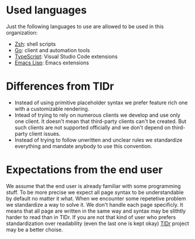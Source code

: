 # Used languages

Just the following languages to use are allowed to be used in this organization:

- [Zsh](https://en.wikipedia.org/wiki/Z_shell): shell scripts
- [Go](https://en.wikipedia.org/wiki/Go_\(programming_language): client and
  automation tools
- [TypeScript](https://en.wikipedia.org/wiki/TypeScript): Visual Studio Code
  extensions
- [Emacs Lisp](https://en.wikipedia.org/wiki/Emacs_Lisp): Emacs extensions

# Differences from TlDr

- Instead of using primitive placeholder syntax we prefer feature rich one with
  a customizable rendering.
- Intead of trying to rely on numerous clients we develop and use only one
  client. It doesn't mean that third-party clients can't be created. But such
  clients are not supported officially and we don't depend on third-party client
  issues.
- Instead of trying to follow unwritten and unclear rules we standardize
  everything and mandate anybody to use this convention.

# Expectations from the end user

We assume that the end user is already familiar with some programming stuff. To
be more precise we expect all page syntax to be understandable by default no
matter it what. When we encounter some repetetive problem we standardize a way
to solve it. We don't handle each page specificly. It means that all page are
written in the same way and syntax may be slithtly harder to read than in TlDr.
If you are not that kind of user who prefers standardization over readability
(even the last one is kept okay) [TlDr](https://github.com/tldr-pages) project
may be a better choise.
